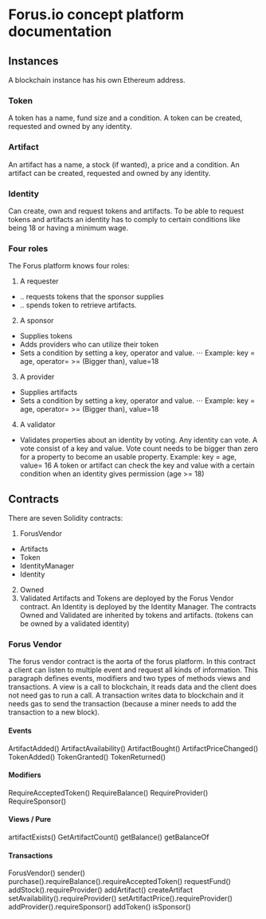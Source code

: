 # Forus.io concept platform documentation

## Instances
A blockchain instance has his own Ethereum address. 
### Token 
A token has a name, fund size and a condition. A token can be created, requested and owned by any identity.
### Artifact
An artifact has a name, a stock (if wanted), a price and a condition.  An artifact can be created, requested and owned by any identity.
### Identity
Can create, own and request tokens and artifacts. To be able to request tokens and artifacts an identity has to comply to certain conditions like being 18 or having a minimum wage.
### Four roles
The Forus platform knows four roles:
1.	A requester
- 	.. requests tokens that the sponsor supplies
- 	.. spends token to retrieve artifacts.
2.	A sponsor
- 	Supplies tokens
- 	Adds providers who can utilize their token
- 	Sets a condition by setting a key, operator and value. 
  ⋅⋅⋅ Example: key = age, operator= >= (Bigger than), value=18
3.	A provider
-	Supplies artifacts
-	Sets a condition by setting a key, operator and value.
⋅⋅⋅	Example: key = age, operator= >= (Bigger than), value=18
4.	A validator
-	Validates properties about an identity by voting.
Any identity can vote. A vote consist of a key and value. Vote count needs to be bigger than zero for a property to become an usable property.
Example: key = age, value= 16
A token or artifact can check the key and value with a certain condition when an identity gives permission (age >= 18)
## Contracts
There are seven Solidity contracts:
1.	ForusVendor
- Artifacts
-	Token
- IdentityManager
-	Identity
2.	Owned
3.	Validated
Artifacts and Tokens are deployed by the Forus Vendor contract. An Identity is deployed by the Identity Manager. The contracts Owned and Validated are inherited by tokens and artifacts. (tokens can be owned by a validated identity)
### Forus Vendor
The forus vendor contract is the aorta of the forus platform. In this contract a client can listen to multiple event and request all kinds of information. This paragraph defines events, modifiers and two types of methods views and transactions. A view is a call to blockchain, it reads data and the client does not need gas to run a call. A transaction writes data to blockchain and it needs gas to send the transaction (because a miner needs to add the transaction to a new block).
#### Events
ArtifactAdded()
ArtifactAvailability()
ArtifactBought()
ArtifactPriceChanged()
TokenAdded()
TokenGranted()
TokenReturned()
#### Modifiers
RequireAcceptedToken()
RequireBalance()
RequireProvider()
RequireSponsor()
#### Views / Pure
artifactExists()
GetArtifactCount()
getBalance()
getBalanceOf
#### Transactions
ForusVendor()
sender()
purchase().requireBalance().requireAcceptedToken()
requestFund()
addStock().requireProvider()
addArtifact()
createArtifact
setAvailability().requireProvider()
setArtifactPrice().requireProvider()
addProvider().requireSponsor()
addToken()
isSponsor()
